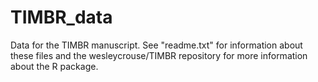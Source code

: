 # TIMBR_data
Data for the TIMBR manuscript. See "readme.txt" for information about these files and the wesleycrouse/TIMBR repository for more information about the R package.
